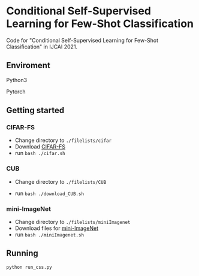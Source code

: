 # Conditional Self-Supervised Learning for Few-Shot Classification

Code for "Conditional Self-Supervised Learning for Few-Shot Classification" in IJCAI 2021.

## Enviroment

Python3

Pytorch

## Getting started

### CIFAR-FS

- Change directory to `./filelists/cifar`
- Download [CIFAR-FS](https://drive.google.com/file/d/1i4atwczSI9NormW5SynaHa1iVN1IaOcs/view)
- run `bash ./cifar.sh`

### CUB

- Change directory to `./filelists/CUB`

- run `bash ./download_CUB.sh`

### mini-ImageNet

- Change directory to `./filelists/miniImagenet`
- Download files for [mini-ImageNet](https://drive.google.com/file/d/1hQqDL16HTWv9Jz15SwYh3qq1E4F72UDC/view)
- run `bash ./miniImagenet.sh`

## Running

```
python run_css.py
```

